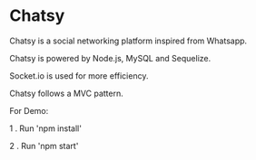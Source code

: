 # Chatsy
Chatsy is a social networking platform inspired from Whatsapp.

Chatsy is powered by Node.js, MySQL and Sequelize.

Socket.io is used for more efficiency.

Chatsy follows a MVC pattern.



For Demo:

1 . Run 'npm install'

2 . Run 'npm start'
